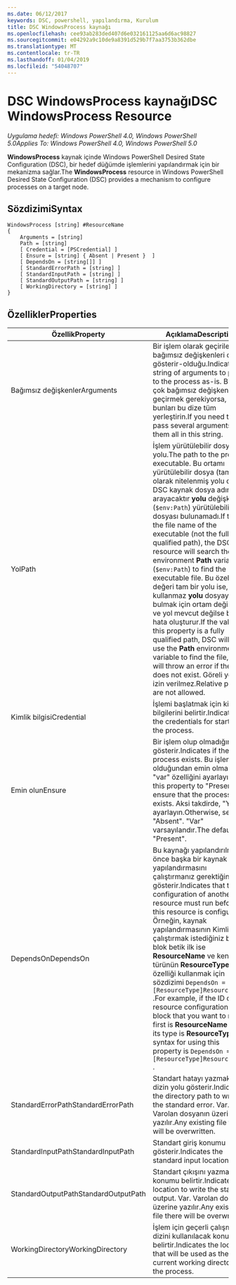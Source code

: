 ```yaml
---
ms.date: 06/12/2017
keywords: DSC, powershell, yapılandırma, Kurulum
title: DSC WindowsProcess kaynağı
ms.openlocfilehash: cee93ab283ded407d6e032161125aa6d6ac98827
ms.sourcegitcommit: e04292a9c10de9a8391d529b7f7aa3753b362dbe
ms.translationtype: MT
ms.contentlocale: tr-TR
ms.lasthandoff: 01/04/2019
ms.locfileid: "54048707"
---
```

# <a name="dsc-windowsprocess-resource"></a><span data-ttu-id="addb7-103">DSC WindowsProcess kaynağı</span><span class="sxs-lookup"><span data-stu-id="addb7-103">DSC WindowsProcess Resource</span></span>

<span data-ttu-id="addb7-104">_Uygulama hedefi: Windows PowerShell 4.0, Windows PowerShell 5.0_</span><span class="sxs-lookup"><span data-stu-id="addb7-104">_Applies To: Windows PowerShell 4.0, Windows PowerShell 5.0_</span></span>

<span data-ttu-id="addb7-105">**WindowsProcess** kaynak içinde Windows PowerShell Desired State Configuration (DSC), bir hedef düğümde işlemlerini yapılandırmak için bir mekanizma sağlar.</span><span class="sxs-lookup"><span data-stu-id="addb7-105">The **WindowsProcess** resource in Windows PowerShell Desired State Configuration (DSC) provides a mechanism to configure processes on a target node.</span></span>

## <a name="syntax"></a><span data-ttu-id="addb7-106">Sözdizimi</span><span class="sxs-lookup"><span data-stu-id="addb7-106">Syntax</span></span>

```
WindowsProcess [string] #ResourceName
{
    Arguments = [string]
    Path = [string]
    [ Credential = [PSCredential] ]
    [ Ensure = [string] { Absent | Present }  ]
    [ DependsOn = [string[]] ]
    [ StandardErrorPath = [string] ]
    [ StandardInputPath = [string] ]
    [ StandardOutputPath = [string] ]
    [ WorkingDirectory = [string] ]
}
```

## <a name="properties"></a><span data-ttu-id="addb7-107">Özellikler</span><span class="sxs-lookup"><span data-stu-id="addb7-107">Properties</span></span>

| <span data-ttu-id="addb7-108">Özellik</span><span class="sxs-lookup"><span data-stu-id="addb7-108">Property</span></span> | <span data-ttu-id="addb7-109">Açıklama</span><span class="sxs-lookup"><span data-stu-id="addb7-109">Description</span></span> |
| --- | --- |
| <span data-ttu-id="addb7-110">Bağımsız değişkenler</span><span class="sxs-lookup"><span data-stu-id="addb7-110">Arguments</span></span>| <span data-ttu-id="addb7-111">Bir işlem olarak geçirilecek bağımsız değişkenleri dizisini gösterir-olduğu.</span><span class="sxs-lookup"><span data-stu-id="addb7-111">Indicates a string of arguments to pass to the process as-is.</span></span> <span data-ttu-id="addb7-112">Birden çok bağımsız değişkenleri geçirmek gerekiyorsa, bunları bu dize tüm yerleştirin.</span><span class="sxs-lookup"><span data-stu-id="addb7-112">If you need to pass several arguments, put them all in this string.</span></span>|
| <span data-ttu-id="addb7-113">Yol</span><span class="sxs-lookup"><span data-stu-id="addb7-113">Path</span></span>| <span data-ttu-id="addb7-114">İşlem yürütülebilir dosyası yolu.</span><span class="sxs-lookup"><span data-stu-id="addb7-114">The path to the process executable.</span></span> <span data-ttu-id="addb7-115">Bu ortamı yürütülebilir dosya (tam olarak nitelenmiş yolu değil) DSC kaynak dosya adını arayacaktır **yolu** değişkeni (`$env:Path`) yürütülebilir dosyası bulunamadı.</span><span class="sxs-lookup"><span data-stu-id="addb7-115">If this the file name of the executable (not the fully qualified path), the DSC resource will search the environment **Path** variable (`$env:Path`) to find the executable file.</span></span> <span data-ttu-id="addb7-116">Bu özelliğin değeri tam bir yolu ise, DSC kullanmaz **yolu** dosyayı bulmak için ortam değişkeni ve yol mevcut değilse bir hata oluşturur.</span><span class="sxs-lookup"><span data-stu-id="addb7-116">If the value of this property is a fully qualified path, DSC will not use the **Path** environment variable to find the file, and will throw an error if the path does not exist.</span></span> <span data-ttu-id="addb7-117">Göreli yollar izin verilmez.</span><span class="sxs-lookup"><span data-stu-id="addb7-117">Relative paths are not allowed.</span></span>|
| <span data-ttu-id="addb7-118">Kimlik bilgisi</span><span class="sxs-lookup"><span data-stu-id="addb7-118">Credential</span></span>| <span data-ttu-id="addb7-119">İşlemi başlatmak için kimlik bilgilerini belirtir.</span><span class="sxs-lookup"><span data-stu-id="addb7-119">Indicates the credentials for starting the process.</span></span>|
| <span data-ttu-id="addb7-120">Emin olun</span><span class="sxs-lookup"><span data-stu-id="addb7-120">Ensure</span></span>| <span data-ttu-id="addb7-121">Bir işlem olup olmadığını gösterir.</span><span class="sxs-lookup"><span data-stu-id="addb7-121">Indicates if the process exists.</span></span> <span data-ttu-id="addb7-122">Bu işlem var olduğundan emin olmak için "var" özelliğini ayarlayın.</span><span class="sxs-lookup"><span data-stu-id="addb7-122">Set this property to "Present" to ensure that the process exists.</span></span> <span data-ttu-id="addb7-123">Aksi takdirde, "Yok" ayarlayın.</span><span class="sxs-lookup"><span data-stu-id="addb7-123">Otherwise, set it to "Absent".</span></span> <span data-ttu-id="addb7-124">"Var" varsayılandır.</span><span class="sxs-lookup"><span data-stu-id="addb7-124">The default is "Present".</span></span>|
| <span data-ttu-id="addb7-125">DependsOn</span><span class="sxs-lookup"><span data-stu-id="addb7-125">DependsOn</span></span> | <span data-ttu-id="addb7-126">Bu kaynağı yapılandırılmadan önce başka bir kaynak yapılandırmasını çalıştırmanız gerektiğini gösterir.</span><span class="sxs-lookup"><span data-stu-id="addb7-126">Indicates that the configuration of another resource must run before this resource is configured.</span></span> <span data-ttu-id="addb7-127">Örneğin, kaynak yapılandırmasının Kimliğini çalıştırmak istediğiniz bir blok betik ilk ise **ResourceName** ve kendi türünün **ResourceType**, bu özelliği kullanmak için sözdizimi `DependsOn = "[ResourceType]ResourceName"` .</span><span class="sxs-lookup"><span data-stu-id="addb7-127">For example, if the ID of the resource configuration script block that you want to run first is **ResourceName** and its type is **ResourceType**, the syntax for using this property is `DependsOn = "[ResourceType]ResourceName"` .</span></span>|
| <span data-ttu-id="addb7-128">StandardErrorPath</span><span class="sxs-lookup"><span data-stu-id="addb7-128">StandardErrorPath</span></span>| <span data-ttu-id="addb7-129">Standart hatayı yazmak için dizin yolu gösterir.</span><span class="sxs-lookup"><span data-stu-id="addb7-129">Indicates the directory path to write the standard error.</span></span> <span data-ttu-id="addb7-130">Var. Varolan dosyanın üzerine yazılır.</span><span class="sxs-lookup"><span data-stu-id="addb7-130">Any existing file there will be overwritten.</span></span>|
| <span data-ttu-id="addb7-131">StandardInputPath</span><span class="sxs-lookup"><span data-stu-id="addb7-131">StandardInputPath</span></span>| <span data-ttu-id="addb7-132">Standart giriş konumu gösterir.</span><span class="sxs-lookup"><span data-stu-id="addb7-132">Indicates the standard input location.</span></span>|
| <span data-ttu-id="addb7-133">StandardOutputPath</span><span class="sxs-lookup"><span data-stu-id="addb7-133">StandardOutputPath</span></span>| <span data-ttu-id="addb7-134">Standart çıkışını yazmak için konumu belirtir.</span><span class="sxs-lookup"><span data-stu-id="addb7-134">Indicates the location to write the standard output.</span></span> <span data-ttu-id="addb7-135">Var. Varolan dosyanın üzerine yazılır.</span><span class="sxs-lookup"><span data-stu-id="addb7-135">Any existing file there will be overwritten.</span></span>|
| <span data-ttu-id="addb7-136">WorkingDirectory</span><span class="sxs-lookup"><span data-stu-id="addb7-136">WorkingDirectory</span></span>| <span data-ttu-id="addb7-137">İşlem için geçerli çalışma dizini kullanılacak konumu belirtir.</span><span class="sxs-lookup"><span data-stu-id="addb7-137">Indicates the location that will be used as the current working directory for the process.</span></span>|